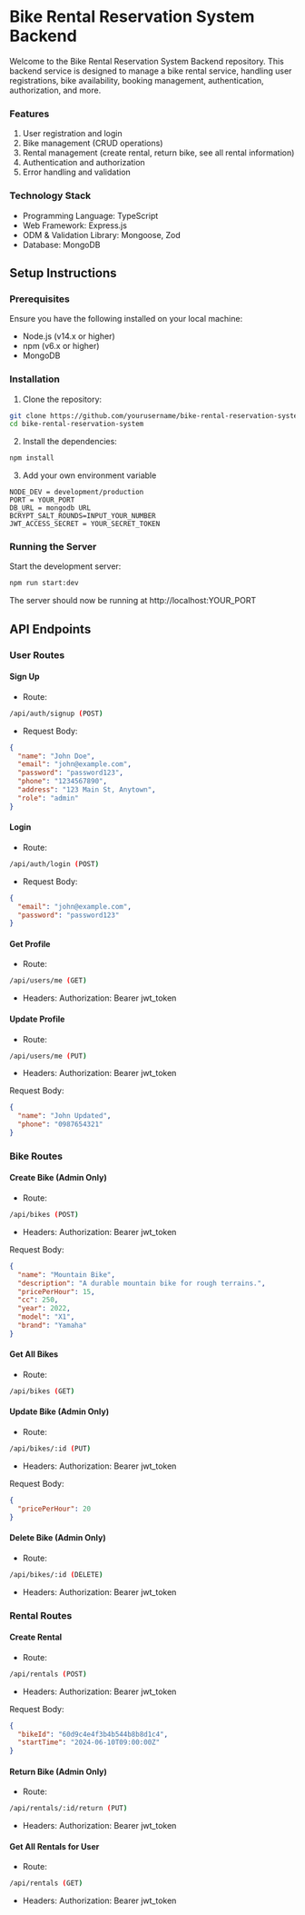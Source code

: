 # Bike Rental Reservation System Backend

Welcome to the Bike Rental Reservation System Backend repository. This backend service is designed to manage a bike rental service, handling user registrations, bike availability, booking management, authentication, authorization, and more.

### Features

1. User registration and login
2. Bike management (CRUD operations)
3. Rental management (create rental, return bike, see all rental information)
4. Authentication and authorization
5. Error handling and validation

### Technology Stack

- Programming Language: TypeScript
- Web Framework: Express.js
- ODM & Validation Library: Mongoose, Zod
- Database: MongoDB

## Setup Instructions

### Prerequisites

Ensure you have the following installed on your local machine:

- Node.js (v14.x or higher)
- npm (v6.x or higher)
- MongoDB

### Installation

1. Clone the repository:

```sh
git clone https://github.com/yourusername/bike-rental-reservation-system.git
cd bike-rental-reservation-system
```

2. Install the dependencies:

```sh
npm install
```

3. Add your own environment variable

```env
NODE_DEV = development/production
PORT = YOUR_PORT
DB_URL = mongodb URL
BCRYPT_SALT_ROUNDS=INPUT_YOUR_NUMBER
JWT_ACCESS_SECRET = YOUR_SECRET_TOKEN
```

### Running the Server

Start the development server:

```sh
npm run start:dev
```

The server should now be running at http://localhost:YOUR_PORT

## API Endpoints

### User Routes

#### Sign Up

- Route:

```sh
/api/auth/signup (POST)
```

- Request Body:

```json
{
  "name": "John Doe",
  "email": "john@example.com",
  "password": "password123",
  "phone": "1234567890",
  "address": "123 Main St, Anytown",
  "role": "admin"
}
```

#### Login

- Route:

```sh
/api/auth/login (POST)
```

- Request Body:

```json
{
  "email": "john@example.com",
  "password": "password123"
}
```

#### Get Profile

- Route:

```sh
/api/users/me (GET)
```

- Headers: Authorization: Bearer jwt_token

#### Update Profile

- Route:

```sh
/api/users/me (PUT)
```

- Headers: Authorization: Bearer jwt_token

Request Body:

```json
{
  "name": "John Updated",
  "phone": "0987654321"
}
```

### Bike Routes

#### Create Bike (Admin Only)

- Route:

```sh
/api/bikes (POST)
```

- Headers: Authorization: Bearer jwt_token

Request Body:

```json
{
  "name": "Mountain Bike",
  "description": "A durable mountain bike for rough terrains.",
  "pricePerHour": 15,
  "cc": 250,
  "year": 2022,
  "model": "X1",
  "brand": "Yamaha"
}
```

#### Get All Bikes

- Route:

```sh
/api/bikes (GET)
```

#### Update Bike (Admin Only)

- Route:

```sh
/api/bikes/:id (PUT)
```

- Headers: Authorization: Bearer jwt_token

Request Body:

```json
{
  "pricePerHour": 20
}
```

#### Delete Bike (Admin Only)

- Route:

```sh
/api/bikes/:id (DELETE)
```

- Headers: Authorization: Bearer jwt_token

### Rental Routes

#### Create Rental

- Route:

```sh
/api/rentals (POST)
```

- Headers: Authorization: Bearer jwt_token

Request Body:

```json
{
  "bikeId": "60d9c4e4f3b4b544b8b8d1c4",
  "startTime": "2024-06-10T09:00:00Z"
}
```

#### Return Bike (Admin Only)

- Route:

```sh
/api/rentals/:id/return (PUT)
```

- Headers: Authorization: Bearer jwt_token

#### Get All Rentals for User

- Route:

```sh
/api/rentals (GET)
```

- Headers: Authorization: Bearer jwt_token
